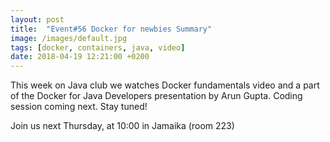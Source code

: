 ```yaml
---
layout: post
title:  "Event#56 Docker for newbies Summary"
image: /images/default.jpg
tags: [docker, containers, java, video]
date: 2018-04-19 12:21:00 +0200
---
```


This week on Java club
we watches Docker fundamentals video and a part of the Docker for Java Developers presentation by Arun Gupta. Coding session coming next. Stay tuned!  []()

Join us next Thursday, at 10:00 in Jamaika (room 223)

